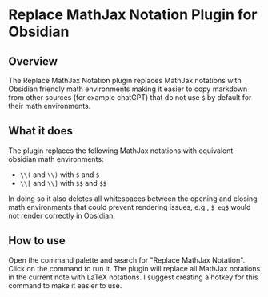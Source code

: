 # Replace MathJax Notation Plugin for Obsidian

## Overview

The Replace MathJax Notation plugin replaces MathJax notations with Obsidian friendly math environments making it easier to copy markdown from other sources (for example chatGPT) that do not use `$` by default for their math environments.

## What it does

The plugin replaces the following MathJax notations with equivalent obsidian math environments:
- `\\(` and `\\)` with `$` and `$`
- `\\[` and `\\]` with `$$` and `$$`

In doing so it also deletes all whitespaces between the opening and closing math environments that could prevent rendering issues, e.g., `$ eq$` would not render correctly in Obsidian.

## How to use

Open the command palette and search for "Replace MathJax Notation". Click on the command to run it. The plugin will replace all MathJax notations in the current note with LaTeX notations.
I suggest creating a hotkey for this command to make it easier to use.